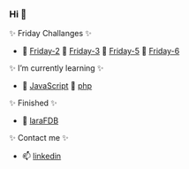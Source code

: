 ### Hi 👋

✨ Friday Challanges ✨
- 🔭 [Friday-2](https://github.com/sauliusinfo/43-grupe-friday2) 🔭 [Friday-3](https://github.com/sauliusinfo/43-grupe-friday3) 🔭 [Friday-5](https://github.com/sauliusinfo/43-grupe-friday5) 🔭 [Friday-6](https://github.com/sauliusinfo/43-grupe-friday6)

✨ I’m currently learning ✨
- 🌱 [JavaScript](https://github.com/sauliusinfo/43-grupe-intro-js) 🌱 [php](https://github.com/sauliusinfo/43-grupe-php)

✨ Finished ✨
- 🚀 [laraFDB](https://github.com/sauliusinfo/laraFDB)

✨ Contact me ✨
- 📫 [linkedin](https://linkedin.com/in/saulius-jazdauskas-1aab30270)
